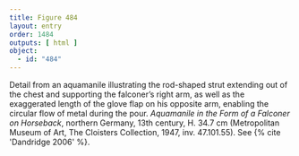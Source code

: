 ```yaml
---
title: Figure 484
layout: entry
order: 1484
outputs: [ html ]
object:
  - id: "484"
---
```


Detail from an aquamanile illustrating the rod-shaped strut extending out of the chest and supporting the falconer’s right arm, as well as the exaggerated length of the glove flap on his opposite arm, enabling the circular flow of metal during the pour. *Aquamanile in the Form of a Falconer on Horseback*, northern Germany, 13th century, H. 34.7 cm (Metropolitan Museum of Art, The Cloisters Collection, 1947, inv. 47.101.55). See {% cite 'Dandridge 2006' %}.
